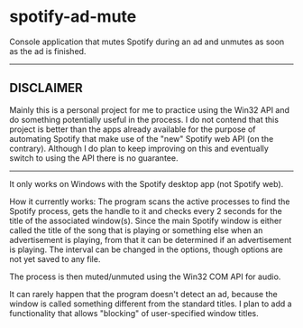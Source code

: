 # spotify-ad-mute
Console application that mutes Spotify during an ad and unmutes as soon as the ad is finished.

--------------
DISCLAIMER
--
Mainly this is a personal project for me to practice using the Win32 API and do something potentially useful in the process.
I do not contend that this project is better than the apps already available for the purpose of automating Spotify that make use of the "new" Spotify web API (on the contrary).
Although I do plan to keep improving on this and eventually switch to using the API there is no guarantee.

--------------

It only works on Windows with the Spotify desktop app (not Spotify web).

How it currently works:
The program scans the active processes to find the Spotify process, gets the handle to it and checks every 2 seconds for the title of the associated window(s). Since the main Spotify window is either called the title of the song that is playing or something else when an advertisement is playing, from that it can be determined if an advertisement is playing. The interval can be changed in the options, though options are not yet saved to any file.

The process is then muted/unmuted using the Win32 COM API for audio.

It can rarely happen that the program doesn't detect an ad, because the window is called something different from the standard titles. I plan to add a functionality that allows "blocking" of user-specified window titles.

